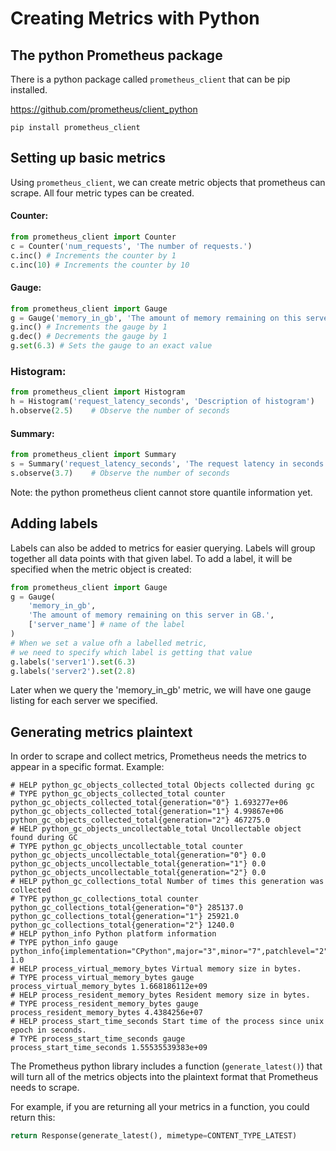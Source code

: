 Creating Metrics with Python
==

## The python Prometheus package

There is a python package called `prometheus_client` that can be pip installed. 

https://github.com/prometheus/client_python

```pip install prometheus_client```

## Setting up basic metrics

Using `prometheus_client`, we can create metric objects that prometheus can scrape. All four metric types can be created.

#### Counter:
```python
from prometheus_client import Counter
c = Counter('num_requests', 'The number of requests.')
c.inc() # Increments the counter by 1
c.inc(10) # Increments the counter by 10

```

#### Gauge:
```python
from prometheus_client import Gauge
g = Gauge('memory_in_gb', 'The amount of memory remaining on this server in GB.')
g.inc() # Increments the gauge by 1
g.dec() # Decrements the gauge by 1
g.set(6.3) # Sets the gauge to an exact value

```

### Histogram:
```python
from prometheus_client import Histogram
h = Histogram('request_latency_seconds', 'Description of histogram')
h.observe(2.5)    # Observe the number of seconds
```

#### Summary:
```python
from prometheus_client import Summary
s = Summary('request_latency_seconds', 'The request latency in seconds.')
s.observe(3.7)    # Observe the number of seconds
```

Note: the python prometheus client cannot store quantile information yet. 


## Adding labels
Labels can also be added to metrics for easier querying. Labels will group together all data points with that given label.
To add a label, it will be specified when the metric object is created:
```python
from prometheus_client import Gauge
g = Gauge(
    'memory_in_gb', 
    'The amount of memory remaining on this server in GB.',
    ['server_name'] # name of the label
)
# When we set a value ofh a labelled metric, 
# we need to specify which label is getting that value
g.labels('server1').set(6.3) 
g.labels('server2').set(2.8)

```

Later when we query the 'memory_in_gb' metric, we will have one gauge listing for each server we specified.

## Generating metrics plaintext

In order to scrape and collect metrics, Prometheus needs the metrics to appear in a specific format. Example:
```
# HELP python_gc_objects_collected_total Objects collected during gc
# TYPE python_gc_objects_collected_total counter
python_gc_objects_collected_total{generation="0"} 1.693277e+06
python_gc_objects_collected_total{generation="1"} 4.99867e+06
python_gc_objects_collected_total{generation="2"} 467275.0
# HELP python_gc_objects_uncollectable_total Uncollectable object found during GC
# TYPE python_gc_objects_uncollectable_total counter
python_gc_objects_uncollectable_total{generation="0"} 0.0
python_gc_objects_uncollectable_total{generation="1"} 0.0
python_gc_objects_uncollectable_total{generation="2"} 0.0
# HELP python_gc_collections_total Number of times this generation was collected
# TYPE python_gc_collections_total counter
python_gc_collections_total{generation="0"} 285137.0
python_gc_collections_total{generation="1"} 25921.0
python_gc_collections_total{generation="2"} 1240.0
# HELP python_info Python platform information
# TYPE python_info gauge
python_info{implementation="CPython",major="3",minor="7",patchlevel="2",version="3.7.2"} 1.0
# HELP process_virtual_memory_bytes Virtual memory size in bytes.
# TYPE process_virtual_memory_bytes gauge
process_virtual_memory_bytes 1.668186112e+09
# HELP process_resident_memory_bytes Resident memory size in bytes.
# TYPE process_resident_memory_bytes gauge
process_resident_memory_bytes 4.4384256e+07
# HELP process_start_time_seconds Start time of the process since unix epoch in seconds.
# TYPE process_start_time_seconds gauge
process_start_time_seconds 1.55535539383e+09
```

The Prometheus python library includes a function (`generate_latest()`) that will turn all of the metrics objects into the plaintext format that Prometheus needs to scrape. 

For example, if you are returning all your metrics in a function, you could return this:
```python
return Response(generate_latest(), mimetype=CONTENT_TYPE_LATEST)
```


